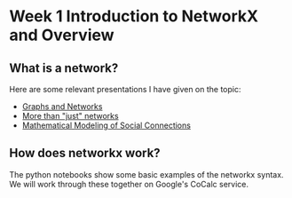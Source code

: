 # Week 1 Introduction to NetworkX and Overview

## What is a network?

Here are some relevant presentations I have given on the topic: 

* [Graphs and Networks](http://people.csail.mit.edu/ddeford/VRDI2019_NvG.pdf)
* [More than "just" networks](http://people.csail.mit.edu/ddeford/prospective_talk_2016.pdf)
* [Mathematical Modeling of Social Connections](http://people.csail.mit.edu/ddeford/DeFord_STS_Final.pdf)

## How does networkx work?
The python notebooks show some basic examples of the networkx syntax. We will work through these together on Google's CoCalc service. 


